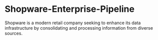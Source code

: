 # Shopware-Enterprise-Pipeline
Shopware is a modern retail company seeking to enhance its data infrastructure by consolidating  and processing information from diverse sources.
